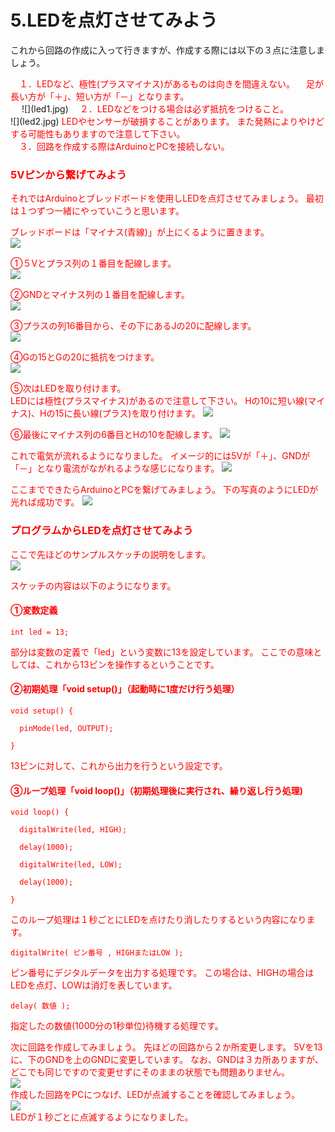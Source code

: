 # 5.LEDを点灯させてみよう



これから回路の作成に入って行きますが、作成する際には以下の３点に注意しましょう。

<font color="FF0000">
　１．LEDなど、極性(プラスマイナス)があるものは向きを間違えない。
　足が長い方が「＋」、短い方が「－」となります。
</font>
<br>　
![](led1.jpg)

<font color="FF0000">
　２．LEDなどをつける場合は必ず抵抗をつけること。
</font>
<br>
![](led2.jpg)

<font color="FF0000">
LEDやセンサーが破損することがあります。
また発熱によりやけどする可能性もありますので注意して下さい。
</font>
<br>

<font color="FF0000">
　３．回路を作成する際はArduinoとPCを接続しない。
<br>

### 5Vピンから繋げてみよう


それではArduinoとブレッドボードを使用しLEDを点灯させてみましょう。
最初は１つずつ一緒にやっていこうと思います。

ブレッドボードは「マイナス(青線)」が上にくるように置きます。
<br>
![](led3.jpg)

①５Vとプラス列の１番目を配線します。
<br>
![](led4.jpg)

②GNDとマイナス列の１番目を配線します。
<br>
![](led5.jpg)

③プラスの列16番目から、その下にあるJの20に配線します。
<br>
![](led6.jpg)

④Gの15とGの20に抵抗をつけます。
<br>
![](led7.jpg)

⑤次はLEDを取り付けます。
<br>
LEDには極性(プラスマイナス)があるので注意して下さい。
Hの10に短い線(マイナス)、Hの15に長い線(プラス)を取り付けます。
![](led8.jpg)

⑥最後にマイナス列の6番目とHの10を配線します。
![](led9.jpg)

これで電気が流れるようになりました。
イメージ的には5Vが「＋」、GNDが「－」となり電流がながれるような感じになります。
![](led10.jpg)

ここまでできたらArduinoとPCを繋げてみましょう。
下の写真のようにLEDが光れば成功です。
![](led11-2.jpg)

### プログラムからLEDを点灯させてみよう


ここで先ほどのサンプルスケッチの説明をします。
<br>
![](led12.jpg)


スケッチの内容は以下のようになります。

#### ①変数定義

```
int led = 13;
```
部分は変数の定義で「led」という変数に13を設定しています。
ここでの意味としては、これから13ピンを操作するということです。

#### ②初期処理「void setup()」（起動時に1度だけ行う処理）
```
void setup() {
         
  pinMode(led, OUTPUT);     

}
```
13ピンに対して、これから出力を行うという設定です。

#### ③ループ処理「void loop()」（初期処理後に実行され、繰り返し行う処理)

```
void loop() {

  digitalWrite(led, HIGH);

  delay(1000);

  digitalWrite(led, LOW);

  delay(1000);

}
```

このループ処理は１秒ごとにLEDを点けたり消したりするという内容になります。

```
digitalWrite( ピン番号 , HIGHまたはLOW );
```

ピン番号にデジタルデータを出力する処理です。
この場合は、HIGHの場合はLEDを点灯、LOWは消灯を表しています。

```
delay( 数値 );
```

指定したの数値(1000分の1秒単位)待機する処理です。


次に回路を作成してみましょう。
先ほどの回路から２か所変更します。
5Vを13に、下のGNDを上のGNDに変更しています。
なお、GNDは３カ所ありますが、どこでも同じですので変更せずにそのままの状態でも問題ありません。
<br>
![](led13.jpg)
<br>
作成した回路をPCにつなげ、LEDが点滅することを確認してみましょう。
<br>
![](led14.jpg)
<br>
LEDが１秒ごとに点滅するようになりました。